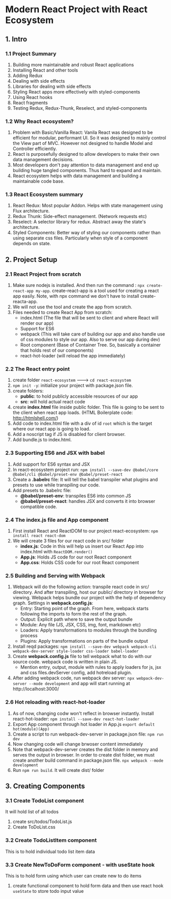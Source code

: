 # Modern React Project with React Ecosystem
## 1. Intro
### 1.1 Project Summary
1. Building more maintainable and robust React applications
2. Installing React and other tools
3. Adding Redux
4. Dealing with side effects
5. Libraries for dealing with side effects
6. Styling React apps more effectively with styled-components
7. Using React hooks
8. React fragments
9. Testing Redux, Redux-Thunk, Reselect, and styled-components

### 1.2 Why React ecosystem?
1. Problem with Basic/Vanilla React: Vanila React was designed to be efficient for modular, performant UI. So it was designed to mainly control the View part of MVC. However not designed to handle Model and Controller efficiently.
2. React is purposefully designed to allow developers to make their own data management decisions.
3. Most developers don't pay attention to data management and end up building huge tangled components. Thus hard to expand and maintain.
4. React ecosystem helps with data management and building a maintainable code base.

### 1.3 React Ecosystem summary
1. React Redux: Most popular Addon. Helps with state management using Flux architecture.
2. Redux Thunk: Side-effect management. (Network requests etc)
3. Reselect: A selector library for redux. Abstract away the state's architecture.
4. Styled Components: Better way of styling our components rather than using separate css files. Particularly when style of a component depends on state.

## 2. Project Setup
### 2.1 React Project from scratch
1. Make sure nodejs is installed. And then run the command : `npx create-react-app my-app`. create-react-app is a tool used for creating a react app easily. Note, with npx command we don't have to install create-reacta-app.
2. We will not use the tool and create the app from scratch.
3. Files needed to create React App from scratch:
    - index.html (The file that will be sent to client and where React will render our app)
    - Support for ES6
    - webpack (This will take care of building our app and also handle use of css modules to style our app. Also to serve our app during dev)
    - Root component (Base of Container Tree. So, basically a container that holds rest of our components)
    - react-hot-loader (will reload the app immediately)

### 2.2 The React entry point
1. create folder `react-ecosystem` ---> `cd react-ecosystem`
2. `npm init -y`: initialize your project with package.json file.
3. create folders:
    - **public**: to hold publicly accessible resources of our app
    - **src**: will hold actual react code
4. create **index.html** file inside public folder. This file is going to be sent to the client when react app loads. (HTML Boilerplate code: http://htmlshell.com/)
5. Add code to index.html file with a div of id `root` which is the target where our react app is going to load. 
6. Add a noscript tag if JS is disabled for client browser.
7. Add bundle.js to index.html.

### 2.3 Supporting ES6 and JSX with babel
1. Add support for ES6 syntax and JSX
2. In react-ecosystem project run: `npm install --save-dev @babel/core @babel/cli @babel/preset-env @babel/preset-react`
3. Create a **.babelrc** file: It will tell the babel transpiler what plugins and presets to use while transpiling our code.
4. Add presets to .babelrc file:
    - **@babel/preset-env**: transpiles ES6 into common JS
    - **@babel/preset-react**: handles JSX and converts it into browser compatible code.

### 2.4 The index.js file and App component
1. First install React and ReactDOM to our project react-ecosystem: `npm install react react-dom`
2. We will create 3 files for our react code in src/ folder
    - **index.js**: Code in this will help us insert our React App into index.html with `ReactDOM.render()`
    - **App.js**: Holds JS code for our root React component
    - **App.css**: Holds CSS code for our root React component

### 2.5 Building and Serving with Webpack
1. Webpack will do the following action: transpile react code in src/ directory. And after transpiling, host our public/ directory in browser for viewing. Webpack helps bundle our project with the help of dependency graph. Settings in **webpack.config.js**:
    - Entry: Starting point of the graph. From here, webpack starts following the imports to form the rest of the graph.
    - Output: Explicit path where to save the output bundle
    - Module: Any file (JS, JSX, CSS, img, font, markdown etc)
    - Loaders: Apply transformations to modules through the bundling process
    - Plugins: Apply transformations on parts of the bundle output
2. Install reqd packages: `npm install --save-dev webpack webpack-cli webpack-dev-server style-loader css-loader babel-loader`
3. Create **webpack.config.js** file to tell webpack what to do with our source code. webpack code is written in plain JS.
    - Mention entry, output, module with rules to apply loaders for js, jsx and css files.devServer config, add hotreload plugin.
4. After adding webpack code, run webpack dev server: `npx webpack-dev-server --mode development` and app will start running at http://localhost:3000/

### 2.6 Hot reloading with react-hot-loader
1. As of now, changing codw won't reflect in browser instantly. Install react-hot-loader: `npm install --save-dev react-hot-loader`
2. Export App component through hot loader in App.js `export default hot(module)(App)`
3. Create a script to run webpack-dev-server in package.json file: `npm run dev`
4. Now changing code will change brwoser content immediately
5. Note that webpack-dev-server creates the dist folder in memory and serves the output in browser. In order to create dist folder, we must create another build command in package.json file. `npx webpack --mode development`
6. Run `npm run build`. It will create dist/ folder

## 3. Creating Components
### 3.1 Create TodoList component
It will hold list of all todos
1. create src/todos/TodoList.js
2. Create ToDoList.css

### 3.2 Create TodoListItem component
This is to hold individual todo list item data

### 3.3 Create NewToDoForm component - with useState hook
This is to hold form using which user can create new to do items
1. create functional component to hold form data and then use react hook `useState` to store todo input value